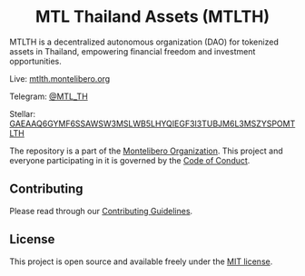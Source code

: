 <h1 align="center">MTL Thailand Assets (MTLTH)</h1>

MTLTH is a decentralized autonomous organization (DAO) for tokenized assets in Thailand, empowering financial freedom and investment opportunities.

Live: [mtlth.montelibero.org](https://mtlth.montelibero.org)

Telegram: [@MTL_TH](https://t.me/MTL_TH)

Stellar: [GAEAAQ6GYMF6SSAWSW3MSLWB5LHYQIEGF3I3TUBJM6L3MSZYSPOMTLTH](https://stellar.expert/explorer/public/account/GAEAAQ6GYMF6SSAWSW3MSLWB5LHYQIEGF3I3TUBJM6L3MSZYSPOMTLTH)

The repository is a part of the [Montelibero Organization](https://github.com/montelibero-org). This project and everyone participating in it is governed by the [Code of Conduct](CODE_OF_CONDUCT.md).

## Contributing

Please read through our [Contributing Guidelines](CONTRIBUTING.md).

## License

This project is open source and available freely under the [MIT license](LICENSE.md).
